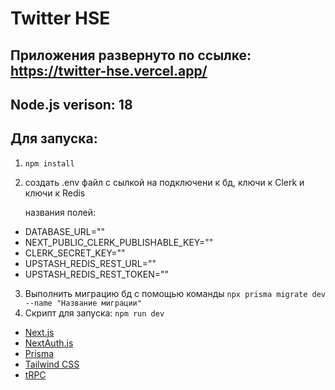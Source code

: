 # Twitter HSE

## Приложения развернуто по ссылке: https://twitter-hse.vercel.app/

## Node.js verison: 18

## Для запуска:

1.  ```npm install```
2.  создать .env файл с сылкой на подключени к бд, ключи к Clerk и ключи к Redis

    названия полей:

- DATABASE_URL=""
- NEXT_PUBLIC_CLERK_PUBLISHABLE_KEY=""
- CLERK_SECRET_KEY=""
- UPSTASH_REDIS_REST_URL=""
- UPSTASH_REDIS_REST_TOKEN=""

3. Выполнить миграцию бд с помощью команды ```npx prisma migrate dev --name "Название миграции"```
4. Скрипт для запуска: ```npm run dev```

- [Next.js](https://nextjs.org)
- [NextAuth.js](https://next-auth.js.org)
- [Prisma](https://prisma.io)
- [Tailwind CSS](https://tailwindcss.com)
- [tRPC](https://trpc.io)
